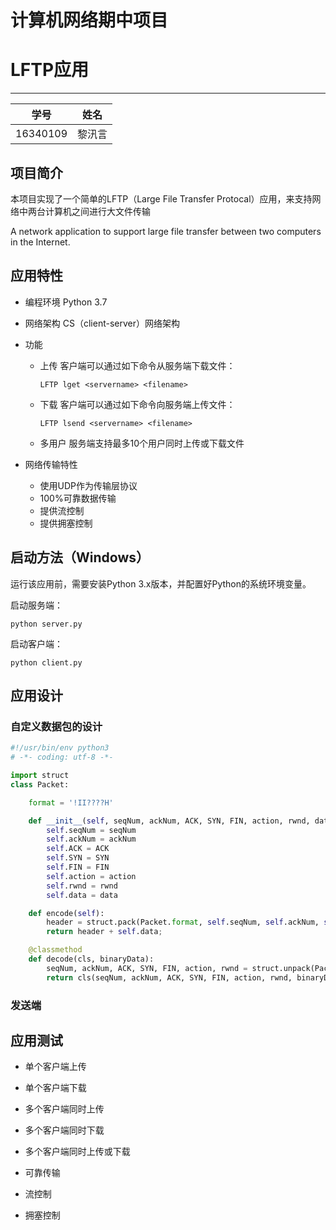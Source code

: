 # 计算机网络期中项目
# LFTP应用
---
| 学号 | 姓名 |
| :-: | :-: |
| 16340109 | 黎汛言 |

## 项目简介
本项目实现了一个简单的LFTP（Large File Transfer Protocal）应用，来支持网络中两台计算机之间进行大文件传输

A network application to support large file transfer between two computers in the Internet.

## 应用特性
* 编程环境
	Python 3.7

* 网络架构
	CS（client-server）网络架构

* 功能
	* 上传
		客户端可以通过如下命令从服务端下载文件：

		```
		LFTP lget <servername> <filename>
		```

	* 下载
		客户端可以通过如下命令向服务端上传文件：

		```
		LFTP lsend <servername> <filename>
		```

	* 多用户
		服务端支持最多10个用户同时上传或下载文件

* 网络传输特性
	* 使用UDP作为传输层协议
	* 100%可靠数据传输
	* 提供流控制
	* 提供拥塞控制

## 启动方法（Windows）
运行该应用前，需要安装Python 3.x版本，并配置好Python的系统环境变量。

启动服务端：

```
python server.py
```

启动客户端：

```
python client.py
```

## 应用设计

### 自定义数据包的设计

```py
#!/usr/bin/env python3
# -*- coding: utf-8 -*-

import struct
class Packet:

    format = '!II????H'

    def __init__(self, seqNum, ackNum, ACK, SYN, FIN, action, rwnd, data=b''):
        self.seqNum = seqNum
        self.ackNum = ackNum
        self.ACK = ACK
        self.SYN = SYN
        self.FIN = FIN
        self.action = action
        self.rwnd = rwnd
        self.data = data

    def encode(self):
        header = struct.pack(Packet.format, self.seqNum, self.ackNum, self.ACK, self.SYN, self.FIN, self.action, self.rwnd)
        return header + self.data;

    @classmethod
    def decode(cls, binaryData):
        seqNum, ackNum, ACK, SYN, FIN, action, rwnd = struct.unpack(Packet.format, binaryData[:14])
        return cls(seqNum, ackNum, ACK, SYN, FIN, action, rwnd, binaryData[14:])
```

### 发送端


## 应用测试
* 单个客户端上传

* 单个客户端下载

* 多个客户端同时上传

* 多个客户端同时下载

* 多个客户端同时上传或下载

* 可靠传输

* 流控制

* 拥塞控制
